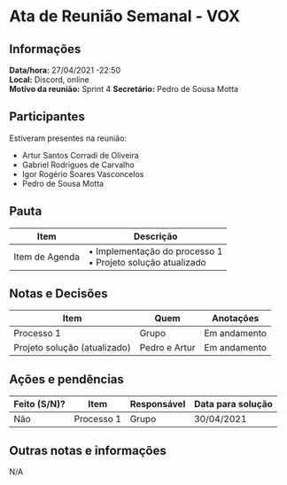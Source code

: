 # Ata de Reunião Semanal - VOX

## Informações
**Data/hora:** 27/04/2021 -22:50  
**Local:** Discord, online  
**Motivo da reunião:** Sprint 4 
**Secretário:** Pedro de Sousa Motta  

## Participantes
Estiveram presentes na reunião:
- Artur Santos Corradi de Oliveira
- Gabriel Rodrigues de Carvalho
- Igor Rogério Soares Vasconcelos
- Pedro de Sousa Motta

## Pauta

Item | Descrição
---- | ----
Item de Agenda | • Implementação do processo 1 <br>• Projeto solução atualizado <br> 
 

## Notas e Decisões
Item | Quem | Anotações |
---- | ---- | ---- |
 Processo 1 | Grupo | Em andamento |
 Projeto solução (atualizado) | Pedro e Artur | Em andamento |


## Ações e pendências
| Feito (S/N)? | Item | Responsável | Data para solução |
| ---- | ---- | ---- | ---- |
| Não | Processo 1 | Grupo | 30/04/2021 |

## Outras notas e informações
N/A
